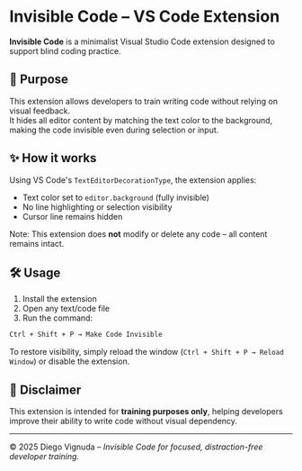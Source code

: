 # Invisible Code – VS Code Extension

**Invisible Code** is a minimalist Visual Studio Code extension designed to support blind coding practice.

## 🎯 Purpose

This extension allows developers to train writing code without relying on visual feedback.  
It hides all editor content by matching the text color to the background, making the code invisible even during selection or input.

## ✨ How it works

Using VS Code's `TextEditorDecorationType`, the extension applies:

- Text color set to `editor.background` (fully invisible)
- No line highlighting or selection visibility
- Cursor line remains hidden

Note: This extension does **not** modify or delete any code – all content remains intact.

## 🛠 Usage

1. Install the extension
2. Open any text/code file
3. Run the command:
```bash
Ctrl + Shift + P → Make Code Invisible
```

To restore visibility, simply reload the window (`Ctrl + Shift + P → Reload Window`) or disable the extension.

## 📌 Disclaimer

This extension is intended for **training purposes only**, helping developers improve their ability to write code without visual dependency.

---

© 2025 Diego Vignuda – *Invisible Code for focused, distraction-free developer training.*

